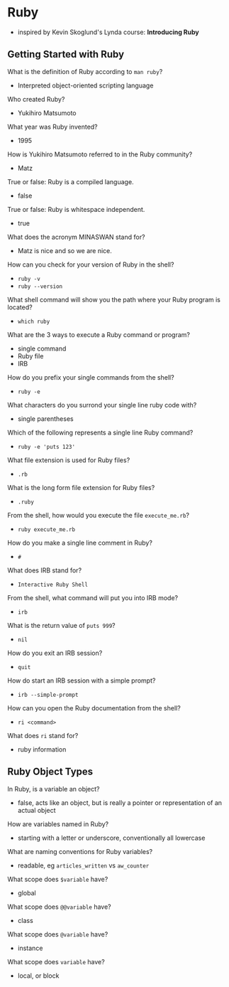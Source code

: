 # Ruby
- inspired by Kevin Skoglund's Lynda course: **Introducing Ruby**

## Getting Started with Ruby

What is the definition of Ruby according to `man ruby`?
- Interpreted object-oriented scripting language

Who created Ruby?
- Yukihiro Matsumoto

What year was Ruby invented?
- 1995

How is Yukihiro Matsumoto referred to in the Ruby community?
- Matz

True or false: Ruby is a compiled language.
- false

True or false: Ruby is whitespace independent.
- true

What does the acronym MINASWAN stand for?
- Matz is nice and so we are nice.

How can you check for your version of Ruby in the shell?
- `ruby -v`
- `ruby --version`

What shell command will show you the path where your Ruby program is located?
- `which ruby`

What are the 3 ways to execute a Ruby command or program?
- single command
- Ruby file
- IRB

How do you prefix your single commands from the shell?
- `ruby -e`

What characters do you surrond your single line ruby code with?
- single parentheses

Which of the following represents a single line Ruby command?
- `ruby -e 'puts 123'`

What file extension is used for Ruby files?
- `.rb`

What is the long form file extension for Ruby files?
- `.ruby`

From the shell, how would you execute the file `execute_me.rb`?
- `ruby execute_me.rb`

How do you make a single line comment in Ruby?
- `#`

What does IRB stand for?
- `Interactive Ruby Shell`

From the shell, what command will put you into IRB mode?
- `irb`

What is the return value of `puts 999`?
- `nil`

How do you exit an IRB session?
- `quit`

How do start an IRB session with a simple prompt?
- `irb --simple-prompt`

How can you open the Ruby documentation from the shell?
- `ri <command>`

What does `ri` stand for?
- ruby information

## Ruby Object Types

In Ruby, is a variable an object?
- false, acts like an object, but is really a pointer or representation of an actual object

How are variables named in Ruby?
- starting with a letter or underscore, conventionally all lowercase

What are naming conventions for Ruby variables?
- readable, eg `articles_written` vs `aw_counter`

What scope does `$variable` have?
- global

What scope does `@@variable` have?
- class

What scope does `@variable` have?
- instance

What scope does `variable` have?
- local, or block

